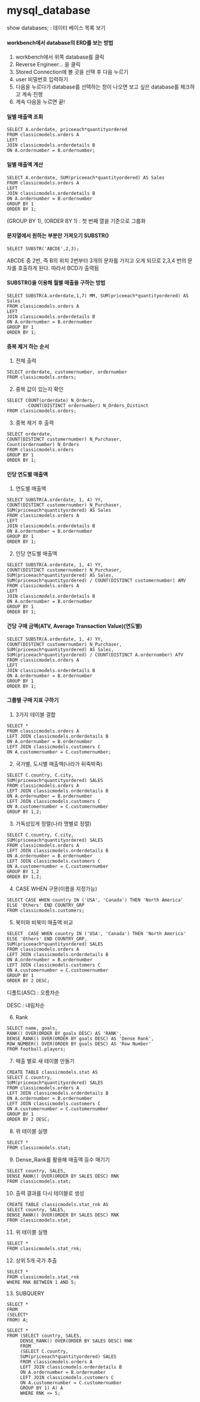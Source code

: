 # mysql_database

show databases; : 데이터 베이스 목록 보기

#### workbench에서 database의 ERD를 보는 방법

1. workbench에서 위쪽 database를 클릭
2. Reverse Engineer... 을 클릭
3. Stored Connection에 볼 곳을 선택 후 다음 누르기
4. user 비밀번호 입력하기
5. 다음을 누르다가 database를 선택하는 창이 나오면 보고 싶은 database를 체크하고 계속 진행
6. 계속 다음을 누르면 끝!



#### 일별 매출액 조회

```mysql
SELECT A.orderdate, priceeach*quantityordered
FROM classicmodels.orders A
LEFT 
JOIN classicmodels.orderdetails B
ON A.ordernumber = B.ordernumber;
```



#### 일별 매출액 계산

```mysql
SELECT A.orderdate, SUM(priceeach*quantityordered) AS Sales
FROM classicmodels.orders A
LEFT 
JOIN classicmodels.orderdetails B
ON A.ordernumber = B.ordernumber
GROUP BY 1
ORDER BY 1;
```

(GROUP BY 1), (ORDER BY 1) : 첫 번째 열을 기준으로 그룹화



#### 문자열에서 원하는 부분만 가져오기 SUBSTR()

```mysql
SELECT SUBSTR('ABCDE',2,3);
```

ABCDE 중 2번, 즉 B의 위치 2번부터 3개의 문자를 가지고 오게 되므로 2,3,4 번의 문자를 호출하게 된다. 따라서 BCD가 출력됨



#### SUBSTR()을 이용해 월별 매출을 구하는 방법

```mysql
SELECT SUBSTR(A.orderdate,1,7) MM, SUM(priceeach*quantityordered) AS Sales
FROM classicmodels.orders A
LEFT 
JOIN classicmodels.orderdetails B
ON A.ordernumber = B.ordernumber
GROUP BY 1
ORDER BY 1;
```



#### 중복 제거 하는 순서

1. 전체 출력

```mysql
SELECT orderdate, customernumber, ordernumber
FROM classicmodels.orders;
```

2. 중복 값이 있는지 확인

```mysql
SELECT COUNT(orderdate) N_Orders, 
		COUNT(DISTINCT ordernumber) N_Orders_Distinct
FROM classicmodels.orders;
```

3. 중복 제거 후 출력

```mysql
SELECT orderdate,
COUNT(DISTINCT customernumber) N_Purchaser,
Count(ordernumber) N_Orders
FROM classicmodels.orders
GROUP BY 1
ORDER BY 1;
```



#### 인당 연도별 매출액

1. 연도별 매출액

```mysql
SELECT SUBSTR(A.orderdate, 1, 4) YY,
COUNT(DISTINCT customernumber) N_Purchaser,
SUM(priceeach*quantityordered) AS Sales
FROM classicmodels.orders A
LEFT
JOIN classicmodels.orderdetails B
ON A.ordernumber = B.ordernumber
GROUP BY 1
ORDER BY 1;
```

2. 인당 연도별 매출액

```mysql
SELECT SUBSTR(A.orderdate, 1, 4) YY,
COUNT(DISTINCT customernumber) N_Purchaser,
SUM(priceeach*quantityordered) AS Sales,
SUM(priceeach*quantityordered) / COUNT(DISTINCT customernumber) AMV
FROM classicmodels.orders A
LEFT
JOIN classicmodels.orderdetails B
ON A.ordernumber = B.ordernumber
GROUP BY 1
ORDER BY 1;
```



#### 건당 구매 금액(ATV, Average Transaction Value)(연도별)

```mysql
SELECT SUBSTR(A.orderdate, 1, 4) YY,
COUNT(DISTINCT customernumber) N_Purchaser,
SUM(priceeach*quantityordered) AS Sales,
SUM(priceeach*quantityordered) / COUNT(DISTINCT A.ordernumber) ATV
FROM classicmodels.orders A
LEFT
JOIN classicmodels.orderdetails B
ON A.ordernumber = B.ordernumber
GROUP BY 1
ORDER BY 1;
```



#### 그룹별 구매 지표 구하기

1. 3가지 테이블 결합

```mysql
SELECT *
FROM classicmodels.orders A
LEFT JOIN classicmodels.orderdetails B
ON A.ordernumber = B.ordernumber
LEFT JOIN classicmodels.customers C
ON A.customernumber = C.customernumber;
```

2. 국가별, 도시별 매출액(나라가 뒤죽박죽)

```mysql
SELECT C.country, C.city,
SUM(priceeach*quantityordered) SALES
FROM classicmodels.orders A
LEFT JOIN classicmodels.orderdetails B
ON A.ordernumber = B.ordernumber
LEFT JOIN classicmodels.customers C
ON A.customernumber = C.customernumber
GROUP BY 1,2;
```

3. 가독성있게 정렬(나라 명별로 정렬)

```mysql
SELECT C.country, C.city,
SUM(priceeach*quantityordered) SALES
FROM classicmodels.orders A
LEFT JOIN classicmodels.orderdetails B
ON A.ordernumber = B.ordernumber
LEFT JOIN classicmodels.customers C
ON A.customernumber = C.customernumber
GROUP BY 1,2
ORDER BY 1,2;
```

4. CASE WHEN 구문(이름을 지정가능)

```mysql
SELECT CASE WHEN country IN ('USA', 'Canada') THEN 'North America' ELSE 'Others' END COUNTRY_GRP
FROM classicmodels.customers;
```

5. 북미와 비북미 매출액 비교

```mysql
SELECT  CASE WHEN country IN ('USA', 'Canada') THEN 'North America' ELSE 'Others' END COUNTRY_GRP, 
SUM(priceeach*quantityordered) SALES
FROM classicmodels.orders A
LEFT JOIN classicmodels.orderdetails B
ON A.ordernumber = B.ordernumber
LEFT JOIN classicmodels.customers C
ON A.customernumber = C.customernumber
GROUP BY 1
ORDER BY 2 DESC;
```

디폴트(ASC) : 오름차순

DESC : 내림차순



6. Rank

```mysql
SELECT name, goals,
RANK() OVER(ORDER BY goals DESC) AS 'RANK',
DENSE_RANK() OVER(ORDER BY goals DESC) AS 'Dense Rank',
ROW_NUMBER() OVER(ORDER BY goals DESC) AS 'Row Number'
FROM football.players;
```

7. 매출 별로 새 테이블 만들기

```mysql
CREATE TABLE classicmodels.stat AS
SELECT C.country,
SUM(priceeach*quantityordered) SALES
FROM classicmodels.orders A
LEFT JOIN classicmodels.orderdetails B
ON A.ordernumber = B.ordernumber
LEFT JOIN classicmodels.customers C
ON A.customernumber = C.customernumber
GROUP BY 1
ORDER BY 2 DESC;
```

8. 위 테이블 실행

```mysql
SELECT *
FROM classicmodels.stat;
```

9. Dense_Rank를 활용해 매출액 등수 매기기

```mysql
SELECT country, SALES, 
DENSE_RANK() OVER(ORDER BY SALES DESC) RNK
FROM classicmodels.stat;
```

10. 출력 결과를 다시 테이블로 생성

```mysql
CREATE TABLE classicmodels.stat_rnk AS
SELECT country, SALES,
DENSE_RANK() OVER(ORDER BY SALES DESC) RNK
FROM classicmodels.stat;
```

11. 위 테이블 실행

```mysql
SELECT *
FROM classicmodels.stat_rnk;
```

12. 상위 5개 국가 추출

```mysql
SELECT *
FROM classicmodels.stat_rnk
WHERE RNK BETWEEN 1 AND 5;
```

13. SUBQUERY

```mysql
SELECT *
FROM
(SELECT*
FROM) A;
```

```mysql
SELECT *
FROM (SELECT country, SALES, 
     DENSE_RANK() OVER(ORDER BY SALES DESC) RNK
     FROM 
     (SELECT C.country,
     SUM(priceeach*quantityordered) SALES
     FROM classicmodels.orders A
     LEFT JOIN classicmodels.orderdetails B
     ON A.ordernumber = B.ordernumber
     LEFT JOIN classicmodels.customers C
     ON A.customernumber = C.customernumber
     GROUP BY 1) A) A
     WHERE RNK <= 5;
```















